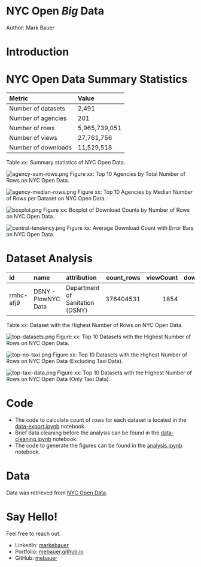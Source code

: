 # NYC Open *Big* Data
Author: Mark Bauer

# Introduction


# NYC Open Data Summary Statistics

| Metric              | Value         |
|:--------------------|:--------------|
| Number of datasets  | 2,491         |
| Number of agencies  | 201           |
| Number of rows      | 5,965,739,051 |
| Number of views     | 27,761,756    |
| Number of downloads | 11,529,518    |

Table xx: Summary statistics of NYC Open Data.


![agency-sum-rows.png](figures/agency-sum-rows.png)
Figure xx: Top 10 Agencies by Total Number of Rows on NYC Open Data.



![agency-median-rows.png](figures/agency-median-rows.png)
Figure xx: Top 10 Agencies by Median Number of Rows per Dataset on NYC Open Data.



![boxplot.png](figures/boxplot.png)
Figure xx: Boxplot of Download Counts by Number of Rows on NYC Open Data.



![central-tendency.png](figures/central-tendency.png)
Figure xx: Average Download Count with Error Bars on NYC Open Data.

# Dataset Analysis

| id        | name                | attribution                     |   count_rows |   viewCount |   downloadCount |
|:----------|:--------------------|:--------------------------------|-------------:|------------:|----------------:|
| rmhc-afj9 | DSNY - PlowNYC Data | Department of Sanitation (DSNY) |    376404531 |        1854 |             504 |

Table xx: Dataset with the Highest Number of Rows on NYC Open Data.


![top-datasets.png](figures/top-datasets.png)
Figure xx: Top 10 Datasets with the Highest Number of Rows on NYC Open Data.


![top-no-taxi.png](figures/top-no-taxi.png)
Figure xx: Top 10 Datasets with the Highest Number of Rows on NYC Open Data (Excluding Taxi Data).


![top-taxi-data.png](figures/top-taxi-data.png)
Figure xx: Top 10 Datasets with the Highest Number of Rows on NYC Open Data (Only Taxi Data).


# Code 
- The code to calculate count of rows for each dataset is located in the [data-export.ipynb](https://github.com/mebauer/nyc-open-bigdata/blob/main/data-export.ipynb) notebook.
- Brief data cleaning before the analysis can be found in the [data-cleaning.ipynb](https://github.com/mebauer/nyc-open-bigdata/blob/main/data-cleaning.ipynb) notebook.
- The code to generate the figures can be found in the [analysis.ipynb](https://github.com/mebauer/nyc-open-bigdata/blob/main/analysis.ipynb) notebook.

# Data
Data was retrieved from [NYC Open Data](https://opendata.cityofnewyork.us/).

# Say Hello!
Feel free to reach out.
- LinkedIn: [markebauer](https://www.linkedin.com/in/markebauer/)   
- Portfolio: [mebauer.github.io](https://mebauer.github.io/)
- GitHub: [mebauer](https://github.com/mebauer)
